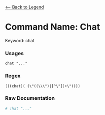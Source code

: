 [<-- Back to Legend](../legend.md)

# Command Name: Chat
Keyword: chat

### Usages
```
chat "..."
```

### Regex
```regexp
(((chat)( (\"((\\\")|[^\"])+\"))))
```

### Raw Documentation
```yml
# chat "..."
```
